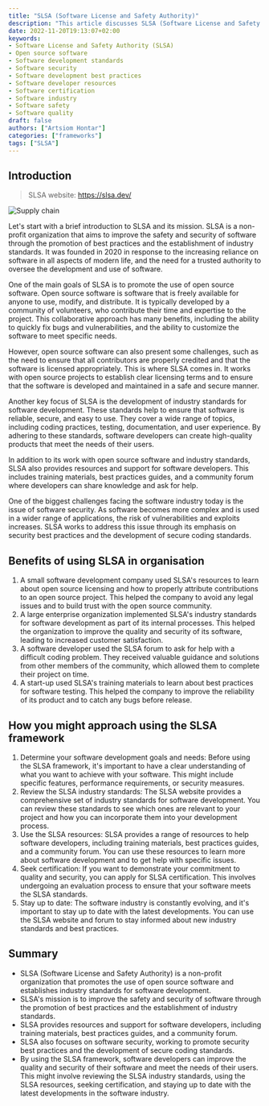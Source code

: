 ```yaml
---
title: "SLSA (Software License and Safety Authority)"
description: "This article discusses SLSA (Software License and Safety Authority). It covers the goals and mission of SLSA."
date: 2022-11-20T19:13:07+02:00
keywords:
- Software License and Safety Authority (SLSA)
- Open source software
- Software development standards
- Software security
- Software development best practices
- Software developer resources
- Software certification
- Software industry
- Software safety
- Software quality
draft: false
authors: ["Artsiom Hontar"]
categories: ["frameworks"]
tags: ["SLSA"]
---
```


## Introduction

> SLSA website: https://slsa.dev/

![Supply chain](/posts/slsa-supply.svg#center)

Let's start with a brief introduction to SLSA and its mission. SLSA is a non-profit organization that aims to improve the safety and security of software through the promotion of best practices and the establishment of industry standards. It was founded in 2020 in response to the increasing reliance on software in all aspects of modern life, and the need for a trusted authority to oversee the development and use of software.

One of the main goals of SLSA is to promote the use of open source software. Open source software is software that is freely available for anyone to use, modify, and distribute. It is typically developed by a community of volunteers, who contribute their time and expertise to the project. This collaborative approach has many benefits, including the ability to quickly fix bugs and vulnerabilities, and the ability to customize the software to meet specific needs.

However, open source software can also present some challenges, such as the need to ensure that all contributors are properly credited and that the software is licensed appropriately. This is where SLSA comes in. It works with open source projects to establish clear licensing terms and to ensure that the software is developed and maintained in a safe and secure manner.

Another key focus of SLSA is the development of industry standards for software development. These standards help to ensure that software is reliable, secure, and easy to use. They cover a wide range of topics, including coding practices, testing, documentation, and user experience. By adhering to these standards, software developers can create high-quality products that meet the needs of their users.

In addition to its work with open source software and industry standards, SLSA also provides resources and support for software developers. This includes training materials, best practices guides, and a community forum where developers can share knowledge and ask for help.

One of the biggest challenges facing the software industry today is the issue of software security. As software becomes more complex and is used in a wider range of applications, the risk of vulnerabilities and exploits increases. SLSA works to address this issue through its emphasis on security best practices and the development of secure coding standards.

## Benefits of using SLSA in organisation

1. A small software development company used SLSA's resources to learn about open source licensing and how to properly attribute contributions to an open source project. This helped the company to avoid any legal issues and to build trust with the open source community.
2. A large enterprise organization implemented SLSA's industry standards for software development as part of its internal processes. This helped the organization to improve the quality and security of its software, leading to increased customer satisfaction.
3. A software developer used the SLSA forum to ask for help with a difficult coding problem. They received valuable guidance and solutions from other members of the community, which allowed them to complete their project on time.
4. A start-up used SLSA's training materials to learn about best practices for software testing. This helped the company to improve the reliability of its product and to catch any bugs before release.

## How you might approach using the SLSA framework

1. Determine your software development goals and needs: Before using the SLSA framework, it's important to have a clear understanding of what you want to achieve with your software. This might include specific features, performance requirements, or security measures.
2. Review the SLSA industry standards: The SLSA website provides a comprehensive set of industry standards for software development. You can review these standards to see which ones are relevant to your project and how you can incorporate them into your development process.
3. Use the SLSA resources: SLSA provides a range of resources to help software developers, including training materials, best practices guides, and a community forum. You can use these resources to learn more about software development and to get help with specific issues.
4. Seek certification: If you want to demonstrate your commitment to quality and security, you can apply for SLSA certification. This involves undergoing an evaluation process to ensure that your software meets the SLSA standards.
5. Stay up to date: The software industry is constantly evolving, and it's important to stay up to date with the latest developments. You can use the SLSA website and forum to stay informed about new industry standards and best practices.

## Summary

- SLSA (Software License and Safety Authority) is a non-profit organization that promotes the use of open source software and establishes industry standards for software development.
- SLSA's mission is to improve the safety and security of software through the promotion of best practices and the establishment of industry standards.
- SLSA provides resources and support for software developers, including training materials, best practices guides, and a community forum.
- SLSA also focuses on software security, working to promote security best practices and the development of secure coding standards.
- By using the SLSA framework, software developers can improve the quality and security of their software and meet the needs of their users. This might involve reviewing the SLSA industry standards, using the SLSA resources, seeking certification, and staying up to date with the latest developments in the software industry.
